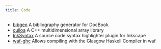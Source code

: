 ```yaml
---
title: Code
---
```


- [bibgen](projects/bibgen.html) A bibliography generator for DocBook
- [cuiloa](data/cuiloa/html/) A C++ multidimensional array library
- [InkSyntax](projects/inksyntax.html) A source code syntax highlighter plugin
  for Inkscape
- [waf-ghc](projects/waf-ghc.html) Allows compiling with the Glasgow Haskell Compiler
  in waf
